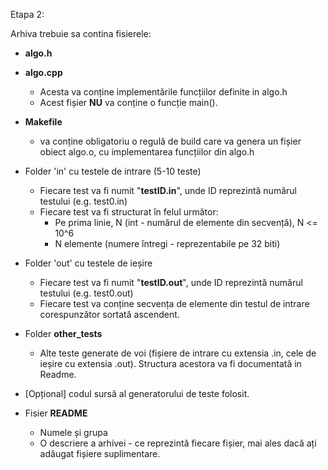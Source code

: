 
Etapa 2:

Arhiva trebuie sa contina fisierele:

* **algo.h**

* **algo.cpp**
    * Acesta va conține implementările funcțiilor definite in algo.h
    * Acest fișier **NU** va conține o funcție main().

* **Makefile** 
    * va conține obligatoriu o regulă de build care va genera
    un fișier obiect algo.o, cu implementarea funcțiilor din algo.h

* Folder 'in' cu testele de intrare  (5-10 teste)
    * Fiecare test va fi numit "**testID.in**", unde ID reprezintă numărul
    testului (e.g. test0.in)
    * Fiecare test va fi structurat în felul următor:
      * Pe prima linie, N (int - numărul de elemente din secvență), N <= 10^6
      * N elemente (numere întregi - reprezentabile pe 32 biti)
      
* Folder 'out' cu testele de ieșire
    * Fiecare test va fi numit "**testID.out**", unde ID reprezintă numărul
    testului (e.g. test0.out) 
    * Fiecare test va conține secvența de elemente din testul de intrare 
    corespunzător sortată ascendent.
    
* Folder **other_tests**
    * Alte teste generate de voi (fișiere de intrare cu extensia .in, 
    cele de ieșire cu extensia .out). Structura acestora va fi 
    documentată in Readme.

* [Opțional] codul sursă al generatorului de teste folosit.

* Fisier **README**
    * Numele și grupa
    * O descriere a arhivei - ce reprezintă fiecare fișier, mai ales dacă ați adăugat
    fișiere suplimentare.
   
            
    
     
